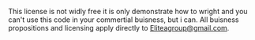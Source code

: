 This license is not widly free it is only demonstrate how to wright and you can't use this code in your commertial buisness, 
but i can. All buisness propositions and licensing apply directly to Eliteagroup@gmail.com.
